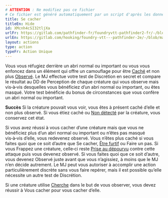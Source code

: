```yaml
---
# ATTENTION : Ne modifiez pas ce fichier
# Ce fichier est généré automatiquement par un script d'après les données du module Foundry VTT officiel et de sa traduction
title: Se cacher
titleEn: Hide
id: XMcnh4cSI32tljXa
urlFr: https://gitlab.com/pathfinder-fr/foundryvtt-pathfinder2-fr/-/blob/master/data/actions/XMcnh4cSI32tljXa.htm
urlEn: https://gitlab.com/hooking/foundry-vtt---pathfinder-2e/-/blob/master/packs/data/actions.db/hide.json
layout: actions
type: action
typeFr: Action Unique
---
```

Vous vous réfugiez derrière un abri normal ou important ou vous vous enfoncez dans un élément qui offre un camouflage pour être [Caché](../conditions/caché.html) et non plus [Observé](../conditions/observé.html). Le MJ effectue votre test de <span data-pf2-action="hide" data-pf2-glyph="A">Discrétion en secret et compare le résultat au DD de Perception de chaque créature qui vous observe mais vis‑à‑vis desquelles vous bénéficiez d’un abri normal ou important, ou êtes masqué. Votre test bénéficie du bonus de circonstances que vous confère un abri normal ou important.

**Succès** Si la créature pouvait vous voir, vous êtes à présent caché d’elle et non plus observé. Si vous étiez caché ou [Non détecté](../conditions/non-détecté.html) par la créature, vous conservez cet état.

Si vous avez réussi à vous cacher d’une créature mais que vous ne bénéficiez plus d’un abri normal ou important ou n’êtes pas masqué vis‑à‑vis d’elle, vous redevenez observé. Vous n’êtes plus caché si vous faites quoi que ce soit d’autre que Se cacher, [Être furtif](être-furtif.html) ou Faire un pas. Si vous Frappez une créature, celle‑ci reste [Prise au dépourvu](../conditions/pris-au-dépourvu.html) contre cette attaque puis vous devenez observé. Si vous faites quoi que ce soit d’autre, vous devenez Observé juste avant que vous n’agissiez, à moins que le MJ n’en décide autrement. Le MJ peut vous autoriser à accomplir une action particulièrement discrète sans vous faire repérer, mais il est possible qu’elle nécessite un autre test de Discrétion.

Si une créature utilise [Cherche](chercher.html) dans le but de vous observer, vous devez réussir à Vous cacher pour vous cacher d’elle.
